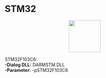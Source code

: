 # STM32

<p align="center"><a href="https://www.st.com/en/microcontrollers-microprocessors/stm32f103c6.html"><img height="100" align="center" src="https://th.bing.com/th/id/R.d165ecdc3b038014bc41b75ad0b2e04d?rik=jd0zwCjZyRqOog&riu=http%3a%2f%2frac.su%2fimg%2flogo%2fSTM32.png&ehk=rrUGRKV7%2fo%2b4laQ00sv3sfYEl8KiC8gjRZjm51z4suM%3d&risl=&pid=ImgRaw&r=0"/></a></p>

STM32F103C6: <br>
**-Dialog DLL:** DARMSTM.DLL <br>
**-Parameter:** -pSTM32F103C6

